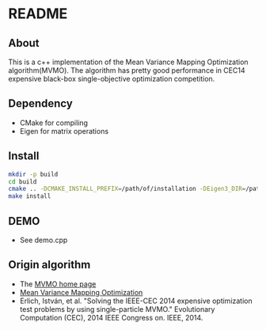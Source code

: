 # README

## About

This is a c++ implementation of the Mean Variance Mapping Optimization
algorithm(MVMO). The algorithm has pretty good performance in CEC14 expensive
black-box single-objective optimization competition.

## Dependency

- CMake for compiling 
- Eigen for matrix operations

## Install 

```bash
mkdir -p build
cd build
cmake .. -DCMAKE_INSTALL_PREFIX=/path/of/installation -DEigen3_DIR=/path/of/Eigen/share/eigen3/cmake
make install
```

## DEMO

- See demo.cpp

## Origin algorithm

- The [MVMO home page](https://www.uni-due.de/mvmo/)
- [Mean Variance Mapping Optimization](https://www.uni-due.de/imperia/md/content/mvmo/background_mvmo.pdf)
- Erlich, István, et al. "Solving the IEEE-CEC 2014 expensive optimization test
  problems by using single-particle MVMO." Evolutionary Computation (CEC), 2014
  IEEE Congress on. IEEE, 2014.
